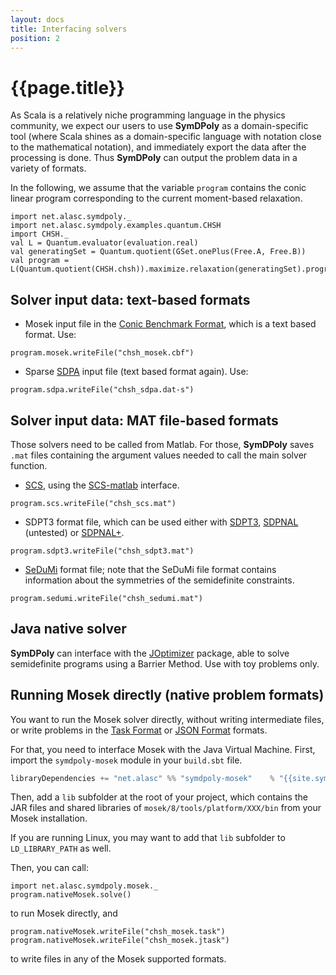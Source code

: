 ```yaml
---
layout: docs
title: Interfacing solvers
position: 2
---
```


# {{page.title}}

As Scala is a relatively niche programming language in the physics community, we expect our users to use **SymDPoly** as a domain-specific tool (where Scala shines as a domain-specific language with notation close to the mathematical notation), and immediately export the data after the processing is done. Thus **SymDPoly** can output the problem data in a variety of formats.

In the following, we assume that the variable `program` contains the conic linear program corresponding to the current moment-based relaxation.

```tut:silent
import net.alasc.symdpoly._
import net.alasc.symdpoly.examples.quantum.CHSH
import CHSH._
val L = Quantum.evaluator(evaluation.real)
val generatingSet = Quantum.quotient(GSet.onePlus(Free.A, Free.B))
val program = L(Quantum.quotient(CHSH.chsh)).maximize.relaxation(generatingSet).program
```

## Solver input data: text-based formats

- Mosek input file in the [Conic Benchmark Format](https://docs.mosek.com/8.1/toolbox/cbf-format.html#doc-shared-cbfformat), which is a text based format. Use:

```tut:silent
program.mosek.writeFile("chsh_mosek.cbf")
```

- Sparse [SDPA](http://sdpa.sourceforge.net/) input file (text based format again). Use:

```tut:silent
program.sdpa.writeFile("chsh_sdpa.dat-s")
```

## Solver input data: MAT file-based formats

Those solvers need to be called from Matlab. For those, **SymDPoly** saves `.mat` files containing the argument values needed to call the main solver function.

- [SCS](https://github.com/cvxgrp/scs), using the [SCS-matlab](https://github.com/bodono/scs-matlab) interface. 


```tut:silent
program.scs.writeFile("chsh_scs.mat")
```

- SDPT3 format file, which can be used either with [SDPT3](http://www.math.nus.edu.sg/~mattohkc/sdpt3.html), [SDPNAL](http://www.math.nus.edu.sg/~mattohkc/SDPNAL.html) (untested) or [SDPNAL+](http://www.math.nus.edu.sg/~mattohkc/SDPNALplus.html). 

```tut:silent
program.sdpt3.writeFile("chsh_sdpt3.mat")
```

- [SeDuMi](http://sedumi.ie.lehigh.edu/) format file; note that the SeDuMi file format contains information about the symmetries of the semidefinite constraints.

```tut:silent
program.sedumi.writeFile("chsh_sedumi.mat")
```

## Java native solver

**SymDPoly** can interface with the [JOptimizer](http://www.joptimizer.com/) package, able to solve semidefinite programs using a Barrier Method. Use with toy problems only.

## Running Mosek directly (native problem formats)

You want to run the Mosek solver directly, without writing intermediate files, or write problems in the [Task Format](https://docs.mosek.com/8.1/toolbox/task-format.html#doc-shared-taskformat) or [JSON Format](https://docs.mosek.com/8.1/toolbox/json-format.html#doc-shared-jtaskformat) formats.

For that, you need to interface Mosek with the Java Virtual Machine. First, import the `symdpoly-mosek` module in your `build.sbt` file.
```scala
libraryDependencies += "net.alasc" %% "symdpoly-mosek"    % "{{site.symdpolyVersion}}"
```

Then, add a `lib` subfolder at the root of your project, which contains the JAR files and shared libraries of `mosek/8/tools/platform/XXX/bin` from your Mosek installation.

If you are running Linux, you may want to add that `lib` subfolder to `LD_LIBRARY_PATH` as well.

Then, you can call:

```tut
import net.alasc.symdpoly.mosek._
program.nativeMosek.solve()
```
to run Mosek directly, and
```tut:silent
program.nativeMosek.writeFile("chsh_mosek.task")
program.nativeMosek.writeFile("chsh_mosek.jtask")
```
to write files in any of the Mosek supported formats.
